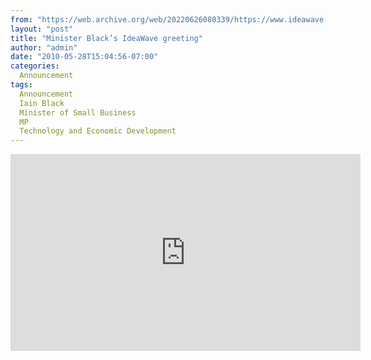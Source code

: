 ```yaml
---
from: "https://web.archive.org/web/20220626080339/https://www.ideawave.ca/minister-blacks-ideawave-greeting/"
layout: "post"
title: "Minister Black’s IdeaWave greeting"
author: "admin"
date: "2010-05-28T15:04:56-07:00"
categories:
  Announcement
tags: 
  Announcement
  Iain Black
  Minister of Small Business
  MP
  Technology and Economic Development
---
```


<iframe width="560" height="315" src="https://www.youtube.com/embed/6n65Se6LmwM" title="YouTube video player" frameborder="0" allow="accelerometer; autoplay; clipboard-write; encrypted-media; gyroscope; picture-in-picture; web-share" allowfullscreen></iframe>
